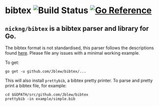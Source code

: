 # bibtex ![Build Status](https://github.com/Jblew/bibtex/actions/workflows/test.yml/badge.svg) [![Go Reference](https://pkg.go.dev/badge/github.com/Jblew/bibtex.svg)](https://pkg.go.dev/github.com/Jblew/bibtex)

## `nickng/bibtex` is a bibtex parser and library for Go.

The bibtex format is not standardised, this parser follows the descriptions found
[here](http://maverick.inria.fr/~Xavier.Decoret/resources/xdkbibtex/bibtex_summary.html).
Please file any issues with a minimal working example.

To get:

    go get -u github.com/Jblew/bibtex/...

This will also install `prettybib`, a bibtex pretty printer.
To parse and pretty print a bibtex file, for example:

    cd $GOPATH/src/github.com/Jblew/bibtex
    prettybib -in example/simple.bib
